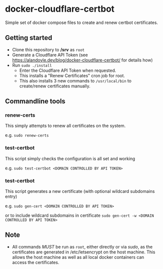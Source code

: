 # docker-cloudflare-certbot
Simple set of docker compose files to create and renew certbot certificates.

## Getting started

 - Clone this repository to **/srv** as `root`
 - Generate a Cloudflare API Token (see https://alandoyle.dev/blog/docker-cloudflare-certbot/ for details how)
 - Run `sudo ./install`
   - Enter the Cloudflare API Token when requested.
   - This installs a "Renew Certificates" cron job for root.
   - This also installs 3 new commands to `/usr/local/bin` to create/renew certificates manually.

## Commandline tools

### renew-certs
This simply attempts to renew all certificates on the system.

e.g. `sudo renew-certs`

### test-certbot
This script simply checks the configuration is all set and working

e.g. `sudo test-certbot <DOMAIN CONTROLLED BY API TOKEN>`

### test-certbot
This script generates a new certificate (with optional wildcard subdomains entry)

e.g. `sudo gen-cert <DOMAIN CONTROLLED BY API TOKEN>`

or to include wildcard subdomains in certificate `sudo gen-cert -w <DOMAIN CONTROLLED BY API TOKEN>`

## Note

  - All commands *MUST* be run as `root`, either directly or via *sudo*, as the certificates are generated in /etc/letsencrypt on the host machine. This allows the host machine as well as all local docker containers can access the certificates.
